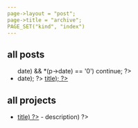 ```yaml
---
page->layout = "post";
page->title = "archive";
PAGE_SET("kind", "index")
---
```


<div class="home">

## all posts

<ul class="post-list">
<? sort_pages(&global.pages);
for (int i = 0; i < global.posts.count; ++i) {
    SitePage* p = global.posts.items[i];
    if (DATA_IS(p, "kind", "index")) continue;
    if ((p->date) && *(p->date) == '0') continue; ?>
    <li><time datetime="<? STR(p->date); ?>"><? STR(p->date); ?></time> <a href="<? STR(p->url); ?>"><? STR(p->title); ?></a></li>
<? } ?>
</ul>


## all projects

<ul class="post-list">
<? for (int i = 0; i < global.projects.count; ++i) {
    SitePage* p = global.projects.items[i]; ?>
    <li><a href="<? STR(p->url) ?>"><? STR(p->title) ?></a><span> - </span><? STR(p->description) ?></li>
<? } ?>
</ul>

<br>

<? INCLUDE("socials") ?>

</div>
